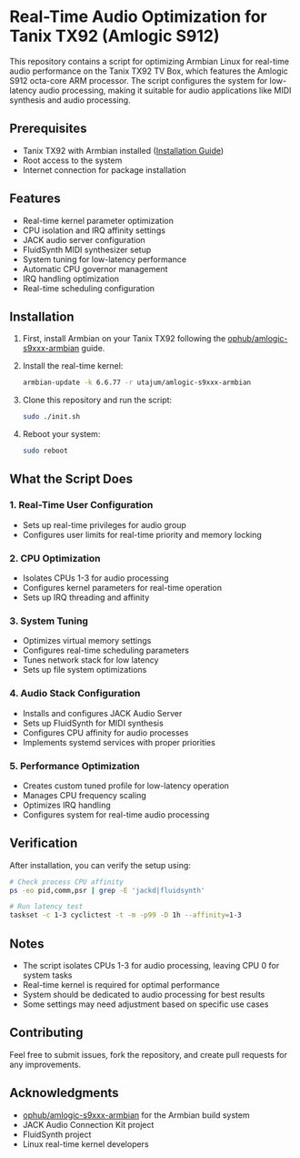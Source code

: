 # Real-Time Audio Optimization for Tanix TX92 (Amlogic S912)

This repository contains a script for optimizing Armbian Linux for real-time audio performance on the Tanix TX92 TV Box, which features the Amlogic S912 octa-core ARM processor. The script configures the system for low-latency audio processing, making it suitable for audio applications like MIDI synthesis and audio processing.

## Prerequisites

- Tanix TX92 with Armbian installed ([Installation Guide](https://github.com/ophub/amlogic-s9xxx-armbian))
- Root access to the system
- Internet connection for package installation

## Features

- Real-time kernel parameter optimization
- CPU isolation and IRQ affinity settings
- JACK audio server configuration
- FluidSynth MIDI synthesizer setup
- System tuning for low-latency performance
- Automatic CPU governor management
- IRQ handling optimization
- Real-time scheduling configuration

## Installation

1. First, install Armbian on your Tanix TX92 following the [ophub/amlogic-s9xxx-armbian](https://github.com/ophub/amlogic-s9xxx-armbian) guide.

2. Install the real-time kernel:
   ```bash
   armbian-update -k 6.6.77 -r utajum/amlogic-s9xxx-armbian
   ```

3. Clone this repository and run the script:
   ```bash
   sudo ./init.sh
   ```

4. Reboot your system:
   ```bash
   sudo reboot
   ```

## What the Script Does

### 1. Real-Time User Configuration
- Sets up real-time privileges for audio group
- Configures user limits for real-time priority and memory locking

### 2. CPU Optimization
- Isolates CPUs 1-3 for audio processing
- Configures kernel parameters for real-time operation
- Sets up IRQ threading and affinity

### 3. System Tuning
- Optimizes virtual memory settings
- Configures real-time scheduling parameters
- Tunes network stack for low latency
- Sets up file system optimizations

### 4. Audio Stack Configuration
- Installs and configures JACK Audio Server
- Sets up FluidSynth for MIDI synthesis
- Configures CPU affinity for audio processes
- Implements systemd services with proper priorities

### 5. Performance Optimization
- Creates custom tuned profile for low-latency operation
- Manages CPU frequency scaling
- Optimizes IRQ handling
- Configures system for real-time audio processing

## Verification

After installation, you can verify the setup using:
```bash
# Check process CPU affinity
ps -eo pid,comm,psr | grep -E 'jackd|fluidsynth'

# Run latency test
taskset -c 1-3 cyclictest -t -m -p99 -D 1h --affinity=1-3
```

## Notes

- The script isolates CPUs 1-3 for audio processing, leaving CPU 0 for system tasks
- Real-time kernel is required for optimal performance
- System should be dedicated to audio processing for best results
- Some settings may need adjustment based on specific use cases

## Contributing

Feel free to submit issues, fork the repository, and create pull requests for any improvements.

## Acknowledgments

- [ophub/amlogic-s9xxx-armbian](https://github.com/ophub/amlogic-s9xxx-armbian) for the Armbian build system
- JACK Audio Connection Kit project
- FluidSynth project
- Linux real-time kernel developers 